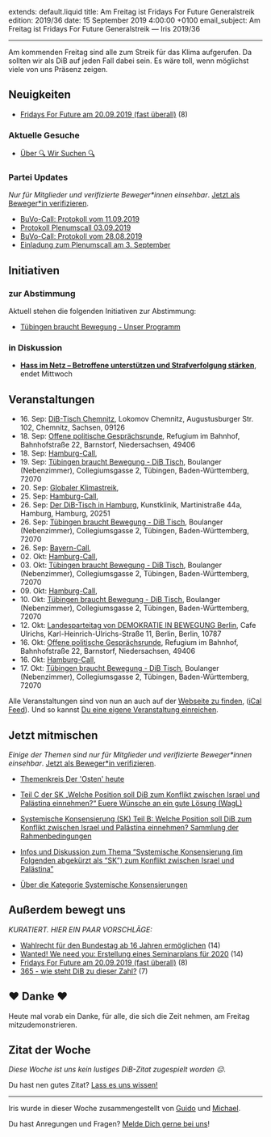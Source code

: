 
extends: default.liquid
title: Am Freitag ist Fridays For Future Generalstreik
edition: 2019/36
date: 15 September 2019 4:00:00 +0100
email_subject: Am Freitag ist Fridays For Future Generalstreik — Iris 2019/36

---
Am kommenden Freitag sind alle zum Streik für das Klima aufgerufen. Da sollten wir als DiB auf jeden Fall dabei sein. Es wäre toll, wenn möglichst viele von uns Präsenz zeigen.

## Neuigkeiten

 - [Fridays For Future am 20.09.2019 (fast überall)](https://marktplatz.dib.de/t/fridays-for-future-am-20-09-2019-fast-ueberall/31558) (8)

### Aktuelle Gesuche

 - [Über 🔍 Wir Suchen 🔍](https://marktplatz.dib.de/t/ueber-wir-suchen/8837)

### Partei Updates

_Nur für Mitglieder und verifizierte Beweger\*innen einsehbar_. [Jetzt als Beweger\*in verifizieren](https://dib.de/bewegerin-werden/).

 - [BuVo-Call: Protokoll vom 11.09.2019](https://marktplatz.dib.de/t/buvo-call-protokoll-vom-11-09-2019/31550)
 - [Protokoll Plenumscall 03.09.2019](https://marktplatz.dib.de/t/protokoll-plenumscall-03-09-2019/31322)
 - [BuVo-Call: Protokoll vom 28.08.2019](https://marktplatz.dib.de/t/buvo-call-protokoll-vom-28-08-2019/31209)
 - [Einladung zum Plenumscall am 3. September](https://marktplatz.dib.de/t/einladung-zum-plenumscall-am-3-september/31183)

## Initiativen

### zur Abstimmung
Aktuell stehen die folgenden Initiativen zur Abstimmung:

 - [Tübingen braucht Bewegung - Unser Programm](https://abstimmen.dib.de/initiative/283-tubingen-braucht-bewegung-unser-programm)

### in Diskussion
 - **[Hass im Netz – Betroffene unterstützen und Strafverfolgung stärken](https://abstimmen.dib.de/initiative/284-hass-im-netz-betroffene-unterstutzen-und-strafverfolgung-starken)**, endet Mittwoch


## Veranstaltungen

 - 16.&nbsp;Sep: [DiB-Tisch Chemnitz](https://dib.de/veranstaltungen/dib-tisch-chemnitz/), Lokomov Chemnitz, Augustusburger Str. 102, Chemnitz, Sachsen, 09126
 - 18.&nbsp;Sep: [Offene politische Gesprächsrunde](https://dib.de/veranstaltungen/offene-politische-gespraechsrunde-2019-09-18/), Refugium im Bahnhof, Bahnhofstraße 22, Barnstorf, Niedersachsen, 49406
 - 18.&nbsp;Sep: [Hamburg-Call](https://dib.de/veranstaltungen/hamburg-call-2-2019-09-18/), 
 - 19.&nbsp;Sep: [Tübingen braucht Bewegung - DiB Tisch](https://dib.de/veranstaltungen/tuebingen-braucht-bewegung-dib-tisch-2019-09-19/), Boulanger (Nebenzimmer), Collegiumsgasse 2, Tübingen, Baden-Württemberg, 72070
 - 20.&nbsp;Sep: [Globaler Klimastreik](https://dib.de/veranstaltungen/globaler-klimastreik/), 
 - 25.&nbsp;Sep: [Hamburg-Call](https://dib.de/veranstaltungen/hamburg-call-2-2019-09-25/), 
 - 26.&nbsp;Sep: [Der DiB-Tisch in Hamburg](https://dib.de/veranstaltungen/der-dib-tisch-in-hamburg-2019-09-26/), Kunstklinik, Martinistraße 44a, Hamburg, Hamburg, 20251
 - 26.&nbsp;Sep: [Tübingen braucht Bewegung - DiB Tisch](https://dib.de/veranstaltungen/tuebingen-braucht-bewegung-dib-tisch-2019-09-26/), Boulanger (Nebenzimmer), Collegiumsgasse 2, Tübingen, Baden-Württemberg, 72070
 - 26.&nbsp;Sep: [Bayern-Call](https://dib.de/veranstaltungen/bayern-call-2019-09-26/), 
 - 02.&nbsp;Okt: [Hamburg-Call](https://dib.de/veranstaltungen/hamburg-call-2-2019-10-02/), 
 - 03.&nbsp;Okt: [Tübingen braucht Bewegung - DiB Tisch](https://dib.de/veranstaltungen/tuebingen-braucht-bewegung-dib-tisch-2019-10-03/), Boulanger (Nebenzimmer), Collegiumsgasse 2, Tübingen, Baden-Württemberg, 72070
 - 09.&nbsp;Okt: [Hamburg-Call](https://dib.de/veranstaltungen/hamburg-call-2-2019-10-09/), 
 - 10.&nbsp;Okt: [Tübingen braucht Bewegung - DiB Tisch](https://dib.de/veranstaltungen/tuebingen-braucht-bewegung-dib-tisch-2019-10-10/), Boulanger (Nebenzimmer), Collegiumsgasse 2, Tübingen, Baden-Württemberg, 72070
 - 12.&nbsp;Okt: [Landesparteitag von DEMOKRATIE IN BEWEGUNG Berlin](https://dib.de/veranstaltungen/landesparteitag-von-demokratie-in-bewegung-berlin/), Cafe Ulrichs, Karl-Heinrich-Ulrichs-Straße 11, Berlin, Berlin, 10787
 - 16.&nbsp;Okt: [Offene politische Gesprächsrunde](https://dib.de/veranstaltungen/offene-politische-gespraechsrunde-2019-10-16/), Refugium im Bahnhof, Bahnhofstraße 22, Barnstorf, Niedersachsen, 49406
 - 16.&nbsp;Okt: [Hamburg-Call](https://dib.de/veranstaltungen/hamburg-call-2-2019-10-16/), 
 - 17.&nbsp;Okt: [Tübingen braucht Bewegung - DiB Tisch](https://dib.de/veranstaltungen/tuebingen-braucht-bewegung-dib-tisch-2019-10-17/), Boulanger (Nebenzimmer), Collegiumsgasse 2, Tübingen, Baden-Württemberg, 72070

Alle Veranstaltungen sind von nun an auch auf der [Webseite zu finden](https://dib.de/veranstaltungen/), ([iCal Feed](https://dib.de/?ical=1)). Und so kannst [Du eine eigene Veranstaltung einreichen](https://marktplatz.dib.de/t/eine-veranstaltung-auf-der-webseite-einreichen/21379).

## Jetzt mitmischen

_Einige der Themen sind nur für Mitglieder und verifizierte Beweger\*innen einsehbar_. [Jetzt als Beweger\*in verifizieren](https://dib.de/bewegerin-werden/).

 - [Themenkreis Der 'Osten' heute](https://marktplatz.dib.de/t/themenkreis-der-osten-heute/20162)

 - [Teil C der SK „Welche Position soll DiB zum Konflikt zwischen Israel und Palästina einnehmen?“ Euere Wünsche an ein gute Lösung (WagL)](https://marktplatz.dib.de/t/teil-c-der-sk-welche-position-soll-dib-zum-konflikt-zwischen-israel-und-palaestina-einnehmen-euere-wuensche-an-ein-gute-loesung-wagl/23423)
 - [Systemische Konsensierung (SK) Teil B: Welche Position soll DiB zum Konflikt zwischen Israel und Palästina einnehmen? Sammlung der Rahmenbedingungen](https://marktplatz.dib.de/t/systemische-konsensierung-sk-teil-b-welche-position-soll-dib-zum-konflikt-zwischen-israel-und-palaestina-einnehmen-sammlung-der-rahmenbedingungen/22729)
 - [Infos und Diskussion zum Thema “Systemische Konsensierung (im Folgenden abgekürzt als “SK”) zum Konflikt zwischen Israel und Palästina”](https://marktplatz.dib.de/t/infos-und-diskussion-zum-thema-systemische-konsensierung-im-folgenden-abgekuerzt-als-sk-zum-konflikt-zwischen-israel-und-palaestina/20677)
 - [Über die Kategorie Systemische Konsensierungen](https://marktplatz.dib.de/t/ueber-die-kategorie-systemische-konsensierungen/12555)


## Außerdem bewegt uns

_KURATIERT. HIER EIN PAAR VORSCHLÄGE:_
 - [Wahlrecht für den Bundestag ab 16 Jahren ermöglichen](https://marktplatz.dib.de/t/wahlrecht-fuer-den-bundestag-ab-16-jahren-ermoeglichen/31580) (14)
 - [Wanted! We need you: Erstellung eines Seminarplans für 2020](https://marktplatz.dib.de/t/wanted-we-need-you-erstellung-eines-seminarplans-fuer-2020/31511) (14)
 - [Fridays For Future am 20.09.2019 (fast überall)](https://marktplatz.dib.de/t/fridays-for-future-am-20-09-2019-fast-ueberall/31558) (8)
 - [365 - wie steht DiB zu dieser Zahl?](https://marktplatz.dib.de/t/365-wie-steht-dib-zu-dieser-zahl/31573) (7)

## ❤️ Danke ❤️
Heute mal vorab ein Danke, für alle, die sich die Zeit nehmen, am Freitag mitzudemonstrieren.

## Zitat der Woche
_Diese Woche ist uns kein lustiges DiB-Zitat zugespielt worden ☹._

Du hast nen gutes Zitat? [Lass es uns wissen!](https://marktplatz.dib.de/t/lustige-dib-zitate/10175)


---

Iris wurde in dieser Woche zusammengestellt von [Guido](https://marktplatz.dib.de/u/Guido/) und [Michael](https://marktplatz.dib.de/u/MichaelVoss/).

Du hast Anregungen und Fragen? [Melde Dich gerne bei uns](https://marktplatz.dib.de/t/neu-iris-die-woechtliche-zusammenfasssung-zum-sonntagsbrunch/10990)!

